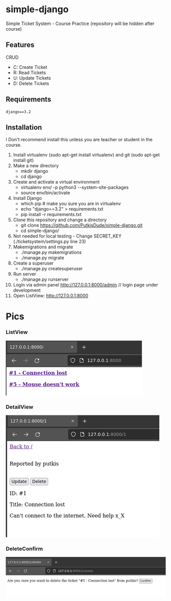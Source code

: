 # simple-django
Simple Ticket System - Course Practice (repository will be hidden after course)

## Features
CRUD
- C: Create Ticket
- R: Read Tickets
- U: Update Tickets
- D: Delete Tickets

## Requirements
    django==3.2

## Installation

I Don't recommend install this unless you are teacher or student in the course. 

1. Install virtualenv (sudo apt-get install virtualenv) and git (sudo apt-get install git)
2. Make a new directory
    - mkdir django
    - cd django
3. Create and activate a virtual environment
    - virtualenv env/ -p python3 --system-site-packages
    - source env/bin/activate
4. Install Django
    - which pip # make you sure you are in virtualenv
    - echo "django==3.2" > requirements.txt
    - pip install -r requirements.txt
5. Clone this repository and change a directory
    - git clone https://github.com/PutkisDude/simple-django.git
    - cd simple-django/
6. Not needed for local testing - Change SECRET_KEY (./ticketsystem/settings.py line 23) 
7. Makemigrations and migrate
    - ./manage.py makemigrations
    - ./manage.py migrate
8. Create a superuser
    - ./manage.py createsuperuser
9. Run server
    - ./manage.py runserver
10. Login via admin panel http://127.0.0.1:8000/admin // login page under development
11. Open ListView:  http://127.0.0.1:8000

# Pics
### ListView
![ListView](./pics/listview.png)
### DetailView
![DetailView](./pics/detailview.png)
### DeleteConfirm
![DeleteView](./pics/deleteview.png)